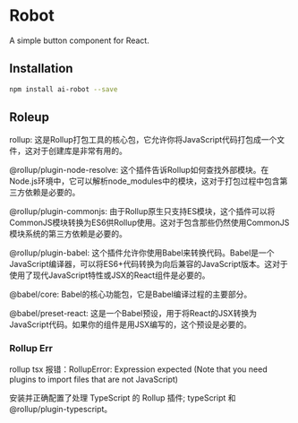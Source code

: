 # Robot

A simple button component for React.

## Installation

```bash
npm install ai-robot --save
```

## Roleup
rollup: 这是Rollup打包工具的核心包，它允许你将JavaScript代码打包成一个文件，这对于创建库是非常有用的。

@rollup/plugin-node-resolve: 这个插件告诉Rollup如何查找外部模块。在Node.js环境中，它可以解析node_modules中的模块，这对于打包过程中包含第三方依赖是必要的。

@rollup/plugin-commonjs: 由于Rollup原生只支持ES模块，这个插件可以将CommonJS模块转换为ES6供Rollup使用。这对于包含那些仍然使用CommonJS模块系统的第三方依赖是必要的。

@rollup/plugin-babel: 这个插件允许你使用Babel来转换代码。Babel是一个JavaScript编译器，可以将ES6+代码转换为向后兼容的JavaScript版本。这对于使用了现代JavaScript特性或JSX的React组件是必要的。

@babel/core: Babel的核心功能包，它是Babel编译过程的主要部分。

@babel/preset-react: 这是一个Babel预设，用于将React的JSX转换为JavaScript代码。如果你的组件是用JSX编写的，这个预设是必要的。

### Rollup Err

rollup tsx 报错：RollupError: Expression expected (Note that you need plugins to import files that are not JavaScript)

安装并正确配置了处理 TypeScript 的 Rollup 插件; typeScript 和 @rollup/plugin-typescript。

